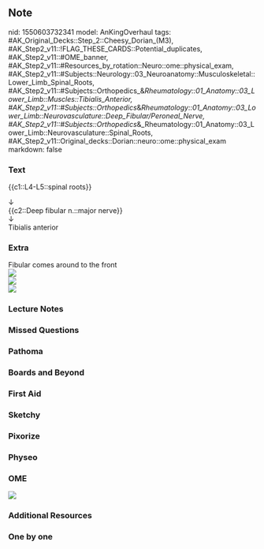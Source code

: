 ## Note
nid: 1550603732341
model: AnKingOverhaul
tags: #AK_Original_Decks::Step_2::Cheesy_Dorian_(M3), #AK_Step2_v11::!FLAG_THESE_CARDS::Potential_duplicates, #AK_Step2_v11::#OME_banner, #AK_Step2_v11::#Resources_by_rotation::Neuro::ome::physical_exam, #AK_Step2_v11::#Subjects::Neurology::03_Neuroanatomy::Musculoskeletal::Lower_Limb_Spinal_Roots, #AK_Step2_v11::#Subjects::Orthopedics_&_Rheumatology::01_Anatomy::03_Lower_Limb::Muscles::Tibialis_Anterior, #AK_Step2_v11::#Subjects::Orthopedics_&_Rheumatology::01_Anatomy::03_Lower_Limb::Neurovasculature::Deep_Fibular/Peroneal_Nerve, #AK_Step2_v11::#Subjects::Orthopedics_&_Rheumatology::01_Anatomy::03_Lower_Limb::Neurovasculature::Spinal_Roots, #AK_Step2_v11::Original_decks::Dorian::neuro::ome::physical_exam
markdown: false

### Text
{{c1::L4-L5::spinal roots}}
<div>
  ↓
</div>
<div>
  {{c2::Deep fibular n.::major nerve}}
</div>
<div>
  ↓
</div>
<div>
  Tibialis anterior
</div>

### Extra
<div>
  <div>
    Fibular comes around to the front
  </div><img src="paste-47828755808259.jpg">
  <div><img src="paste-1381446165987329.jpg"></div>
</div><img src="paste-332705346617347.jpg">

### Lecture Notes


### Missed Questions


### Pathoma


### Boards and Beyond


### First Aid


### Sketchy


### Pixorize


### Physeo


### OME
<div class="ome-widget">
  <a href="https://onlinemeded.org?ref=anki"><img src=
  "_OME_AnkiFlashcards_General_3.png"></a>
</div>

### Additional Resources


### One by one

